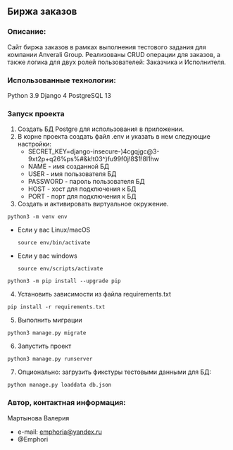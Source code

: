 ## Биржа заказов

### Описание:
Сайт биржа заказов в рамках выполнения тестового задания для компании Anverali Group. Реализованы CRUD операции для заказов, а также логика для двух ролей пользователей: Заказчика и Исполнителя.

### Использованные технологии:

Python 3.9
Django 4
PostgreSQL 13

### Запуск проекта

1) Создать БД Postgre для использования в приложении.
2) В корне проекта создать файл .env и указать в нем следующие настройки:
    - SECRET_KEY=django-insecure-)4cgqjgc@3-9xt2p+q26%ps%#&k!t03^)fu99f0j!8$1!8l1hw
    - NAME - имя созданной БД
    - USER - имя пользователя БД
    - PASSWORD - пароль пользователя БД
    - HOST - хост для подключения к БД
    - PORT - порт для подключения к БД
3) Создать и активировать виртуальное окружение.

```
python3 -m venv env
```

* Если у вас Linux/macOS

    ```
    source env/bin/activate
    ```

* Если у вас windows

    ```
    source env/scripts/activate
    ```

```
python3 -m pip install --upgrade pip
```
4) Установить зависимости из файла requirements.txt

```
pip install -r requirements.txt
```

5) Выполнить миграции

```
python3 manage.py migrate
```

6) Запустить проект

```
python3 manage.py runserver
```

7) Опционально: загрузить фикстуры тестовыми данными для БД:

```
python manage.py loaddata db.json 
```

### Автор, контактная информация:

Мартынова Валерия
* e-mail: emphoria@yandex.ru
* @Emphori